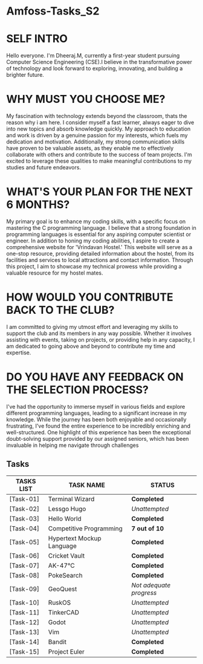 # Amfoss-Tasks_S2
# SELF INTRO
Hello everyone. 
I'm Dheeraj.M, currently a first-year student pursuing Computer Science Engineering (CSE).I believe in the transformative power of technology and look forward to exploring, innovating, and building a brighter future.
# WHY MUST YOU CHOOSE ME?
My fascination with technology extends beyond the classroom, thats the reason why i am here. I consider myself a fast learner, always eager to dive into new topics and absorb knowledge quickly. My approach to education and work is driven by a genuine passion for my interests, which fuels my dedication and motivation. Additionally, my strong communication skills have proven to be valuable assets, as they enable me to effectively collaborate with others and contribute to the success of team projects. I'm excited to leverage these qualities to make meaningful contributions to my studies and future endeavors.
# WHAT'S YOUR PLAN FOR THE NEXT 6 MONTHS?
My primary goal is to enhance my coding skills, with a specific focus on mastering the C programming language. I believe that a strong foundation in programming languages is essential for any aspiring computer scientist or engineer. In addition to honing my coding abilities, I aspire to create a comprehensive website for 'Vrindavan Hostel.' This website will serve as a one-stop resource, providing detailed information about the hostel, from its facilities and services to local attractions and contact information. Through this project, I aim to showcase my technical prowess while providing a valuable resource for my hostel mates.
# HOW WOULD YOU CONTRIBUTE BACK TO THE CLUB?
I am committed to giving my utmost effort and leveraging my skills to support the club and its members in any way possible. Whether it involves assisting with events, taking on projects, or providing help in any capacity, I am dedicated to going above and beyond to contribute my time and expertise.
# DO YOU HAVE ANY FEEDBACK ON THE SELECTION PROCESS?
 I've had the opportunity to immerse myself in various fields and explore different programming languages, leading to a significant increase in my knowledge. While the journey has been both enjoyable and occasionally frustrating, I've found the entire experience to be incredibly enriching and well-structured. One highlight of this experience has been the exceptional doubt-solving support provided by our assigned seniors, which has been invaluable in helping me navigate through challenges

 ## Tasks

**TASKS LIST**|**TASK NAME**|**STATUS**
--------------|---------------|---------------
[Task-01]|Terminal Wizard|**Completed**
[Task-02]|Lessgo Hugo|*Unattempted*
[Task-03]|Hello World|**Completed**
[Task-04]|Competitive Programming|**7 out of 10**
[Task-05]|Hypertext Mockup Language|**Completed**
[Task-06]|Cricket Vault|**Completed**
[Task-07]|AK-47℃|**Completed**
[Task-08]|PokeSearch|**Completed**
[Task-09]|GeoQuest|*Not adequate progress*
[Task-10]|RuskOS|*Unattempted*
[Task-11]|TinkerCAD|*Unattempted*
[Task-12]|Godot|*Unattempted*
[Task-13]|Vim|*Unattempted*
[Task-14]|Bandit|**Completed**
[Task-15]|Project Euler|**Completed**
